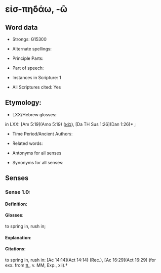 # εἰσ-πηδάω, -ῶ

<!-- Status: S2=NeedsEdits -->
<!-- Lexica used for edits:   -->

## Word data

* Strongs: G15300

* Alternate spellings:

 

* Principle Parts: 


* Part of speech: 


* Instances in Scripture: 1

* All Scriptures cited: Yes

## Etymology: 


* LXX/Hebrew glosses: 

in LXX: [Am 5:19](Amo 5:19) ([בּוֹא](//en-uhl/H0935)), [Da TH Sus 1:26](Dan 1:26)* ; 

* Time Period/Ancient Authors: 


* Related words: 

* Antonyms for all senses

* Synonyms for all senses: 


## Senses 


### Sense  1.0: 

#### Definition: 

#### Glosses: 

to spring in, rush in; 

#### Explanation: 


#### Citations: 

to spring in, rush in: [Ac 14:14](Act 14:14) (Rec.), [Ac 16:29](Act 16:29) (for exx. from [π.](), v. MM, Exp., xii).†
